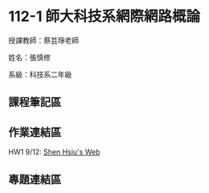 # 112-1 師大科技系網際網路概論

授課教師：蔡芸琤老師

姓名：張慎修

系級：科技系二年級

## 課程筆記區

## 作業連結區
  HW1 9/12: [Shen Hsiu's Web](https://shenhsiu45.github.io/My-web/)
## 專題連結區
